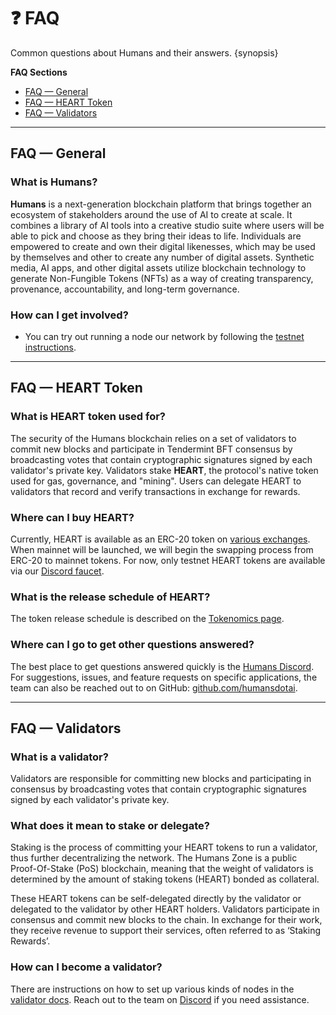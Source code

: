 # ❓ FAQ

Common questions about Humans and their answers. {synopsis}

**FAQ Sections**
- [FAQ — General](#faq-general)
- [FAQ — HEART Token](#faq-heart-token)
- [FAQ — Validators](#faq-validators)

---
## FAQ — General 

### What is Humans?

**Humans** is a next-generation blockchain platform that brings together an ecosystem of stakeholders around the use of AI to create at scale. It combines a library of AI tools into a creative studio suite where users will be able to pick and choose as they bring their ideas to life. Individuals are empowered to create and own their digital likenesses, which may be used by themselves and other to create any number of digital assets. Synthetic media, AI apps, and other digital assets utilize blockchain technology to generate Non-Fungible Tokens (NFTs) as a way of creating transparency, provenance, accountability, and long-term governance.

### How can I get involved?

* You can try out running a node our network by following the [testnet instructions](/run-nodes/testnet/node-daemon.md).

--- 
## FAQ — HEART Token

### What is HEART token used for?

The security of the Humans blockchain relies on a set of validators to commit new blocks and participate in Tendermint BFT consensus by broadcasting votes that contain cryptographic signatures signed by each validator's private key. Validators stake **HEART**, the protocol's native token used for gas, governance, and "mining". Users can delegate HEART to validators that record and verify transactions in exchange for rewards.

### Where can I buy HEART?

Currently, HEART is available as an ERC-20 token on [various exchanges](https://www.coingecko.com/en/coins/humans-ai#markets).
When mainnet will be launched, we will begin the swapping process from ERC-20 to mainnet tokens.
For now, only testnet HEART tokens are available via our [Discord faucet](https://discord.com/channels/999302051538411671/1039540296540770385).

### What is the release schedule of HEART?

The token release schedule is described on the [Tokenomics page](../learn/tokenomics.md).

### Where can I go to get other questions answered?

The best place to get questions answered quickly is the [Humans Discord](https://discord.gg/humansdotai). For suggestions, issues, and feature requests on specific applications, the team can also be reached out to on GitHub: [github.com/humansdotai](https://github.com/humansdotai).

---

## FAQ — Validators

### What is a validator?

Validators are responsible for committing new blocks and participating in consensus by broadcasting votes that contain cryptographic signatures signed by each validator's private key.

### What does it mean to stake or delegate?

Staking is the process of committing your HEART tokens to run a validator, thus further decentralizing the network.
The Humans Zone is a public Proof-Of-Stake (PoS) blockchain, meaning that the weight of validators is determined by the amount of staking tokens (HEART) bonded as collateral.

These HEART tokens can be self-delegated directly by the validator or delegated to the validator by other HEART holders. Validators participate in consensus and commit new blocks to the chain.
In exchange for their work, they receive revenue to support their services, often referred to as ‘Staking Rewards’.

### How can I become a validator?

There are instructions on how to set up various kinds of nodes in the [validator docs](/run-nodes/validators/validating-on-testnet.html). Reach out to the team on [Discord](https://discord.gg/humansdotai) if you need assistance.
